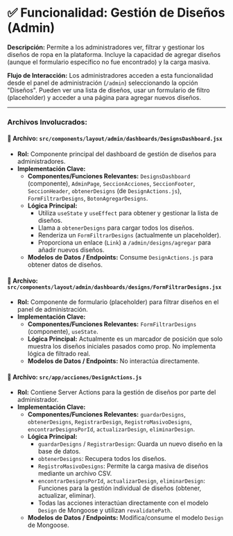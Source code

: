 # ✅ Funcionalidad: Gestión de Diseños (Admin)

**Descripción:** Permite a los administradores ver, filtrar y gestionar los diseños de ropa en la plataforma. Incluye la capacidad de agregar diseños (aunque el formulario específico no fue encontrado) y la carga masiva.

**Flujo de Interacción:** Los administradores acceden a esta funcionalidad desde el panel de administración (`/admin`) seleccionando la opción "Diseños". Pueden ver una lista de diseños, usar un formulario de filtro (placeholder) y acceder a una página para agregar nuevos diseños.

---

### Archivos Involucrados:

#### 📄 **Archivo:** `src/components/layout/admin/dashboards/DesignsDashboard.jsx`
* **Rol:** Componente principal del dashboard de gestión de diseños para administradores.
* **Implementación Clave:**
    * **Componentes/Funciones Relevantes:** `DesignsDashboard` (componente), `AdminPage`, `SeccionAcciones`, `SeccionFooter`, `SeccionHeader`, `obtenerDesigns` (de `DesignActions.js`), `FormFiltrarDesigns`, `BotonAgregarDesigns`.
    * **Lógica Principal:**
        *   Utiliza `useState` y `useEffect` para obtener y gestionar la lista de diseños.
        *   Llama a `obtenerDesigns` para cargar todos los diseños.
        *   Renderiza un `FormFiltrarDesigns` (actualmente un placeholder).
        *   Proporciona un enlace (`Link`) a `/admin/designs/agregar` para añadir nuevos diseños.
    * **Modelos de Datos / Endpoints:** Consume `DesignActions.js` para obtener datos de diseños.

#### 📄 **Archivo:** `src/components/layout/admin/dashboards/designs/FormFiltrarDesigns.jsx`
* **Rol:** Componente de formulario (placeholder) para filtrar diseños en el panel de administración.
* **Implementación Clave:**
    * **Componentes/Funciones Relevantes:** `FormFiltrarDesigns` (componente), `useState`.
    * **Lógica Principal:** Actualmente es un marcador de posición que solo muestra los diseños iniciales pasados como prop. No implementa lógica de filtrado real.
    * **Modelos de Datos / Endpoints:** No interactúa directamente.

#### 📄 **Archivo:** `src/app/acciones/DesignActions.js`
* **Rol:** Contiene Server Actions para la gestión de diseños por parte del administrador.
* **Implementación Clave:**
    * **Componentes/Funciones Relevantes:** `guardarDesigns`, `obtenerDesigns`, `RegistrarDesign`, `RegistroMasivoDesigns`, `encontrarDesignsPorId`, `actualizarDesign`, `eliminarDesign`.
    * **Lógica Principal:**
        *   `guardarDesigns` / `RegistrarDesign`: Guarda un nuevo diseño en la base de datos.
        *   `obtenerDesigns`: Recupera todos los diseños.
        *   `RegistroMasivoDesigns`: Permite la carga masiva de diseños mediante un archivo CSV.
        *   `encontrarDesignsPorId`, `actualizarDesign`, `eliminarDesign`: Funciones para la gestión individual de diseños (obtener, actualizar, eliminar).
        *   Todas las acciones interactúan directamente con el modelo `Design` de Mongoose y utilizan `revalidatePath`.
    * **Modelos de Datos / Endpoints:** Modifica/consume el modelo `Design` de Mongoose.

